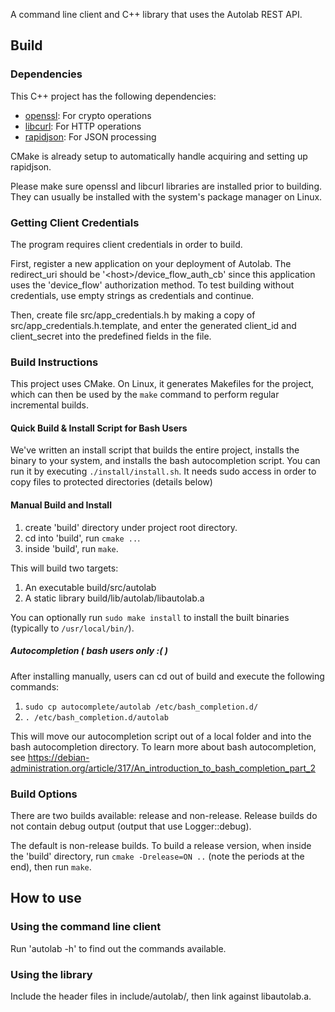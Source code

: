 A command line client and C++ library that uses the Autolab REST API.

## Build

### Dependencies

This C++ project has the following dependencies:

- [openssl](https://www.openssl.org/): For crypto operations
- [libcurl](https://curl.haxx.se/libcurl/): For HTTP operations
- [rapidjson](https://github.com/Tencent/rapidjson): For JSON processing

CMake is already setup to automatically handle acquiring and setting up rapidjson.

Please make sure openssl and libcurl libraries are installed prior to building. They can usually be installed with the system's package manager on Linux.

### Getting Client Credentials

The program requires client credentials in order to build.

First, register a new application on your deployment of Autolab. The redirect_uri should be '\<host\>/device_flow_auth_cb' since this application uses the 'device_flow' authorization method. To test building without credentials, use empty strings as credentials and continue.

Then, create file src/app_credentials.h by making a copy of src/app_credentials.h.template, and enter the generated client_id and client_secret into the predefined fields in the file.

### Build Instructions

This project uses CMake. On Linux, it generates Makefiles for the project, which can then be used by the `make` command to perform regular incremental builds.

#### Quick Build & Install Script for Bash Users

We've written an install script that builds the entire project, installs the binary to your system, and installs the bash autocompletion script. You can run it by executing `./install/install.sh`. It needs sudo access in order to copy files to protected directories (details below)

#### Manual Build and Install

1. create 'build' directory under project root directory.
2. cd into 'build', run `cmake ..`.
3. inside 'build', run `make`.

This will build two targets:
1. An executable build/src/autolab
2. A static library build/lib/autolab/libautolab.a

You can optionally run `sudo make install` to install the built binaries (typically to `/usr/local/bin/`).

##### Autocompletion ( bash users only :( )

After installing manually, users can cd out of build and execute the following commands:

1. `sudo cp autocomplete/autolab /etc/bash_completion.d/`
2. `. /etc/bash_completion.d/autolab`

This will move our autocompletion script out of a local folder and into the bash autocompletion directory. To learn more about bash autocompletion, see https://debian-administration.org/article/317/An_introduction_to_bash_completion_part_2

### Build Options

There are two builds available: release and non-release. Release builds do not contain debug output (output that use Logger::debug).

The default is non-release builds. To build a release version, when inside the 'build' directory, run `cmake -Drelease=ON ..` (note the periods at the end), then run `make`.

## How to use

### Using the command line client

Run 'autolab -h' to find out the commands available.

### Using the library

Include the header files in include/autolab/, then link against libautolab.a.
